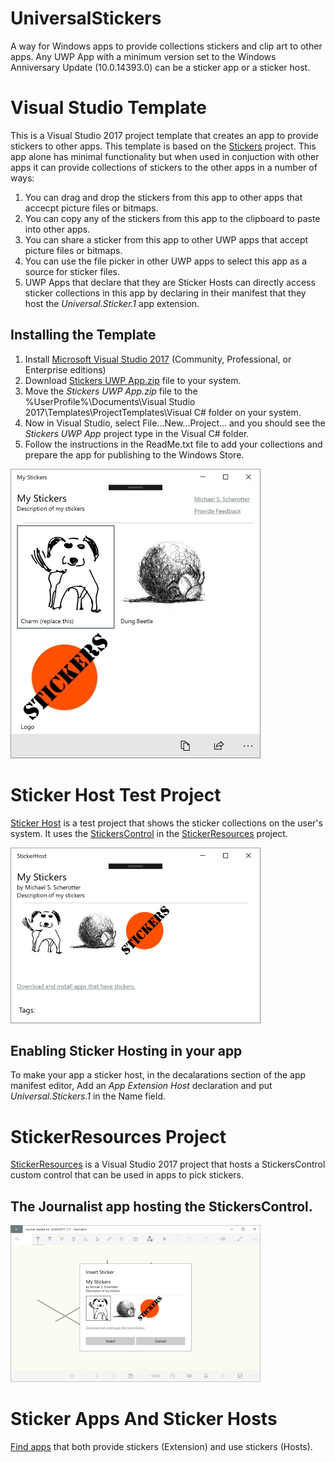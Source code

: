 # UniversalStickers
A way for Windows apps to provide collections stickers and clip art to other apps.  Any UWP App with a minimum version set to the Windows Anniversary Update (10.0.14393.0) can be a sticker app or a sticker host.

# Visual Studio Template
This is a Visual Studio 2017 project template that creates an app to provide stickers to other apps.  This template is based on the [Stickers](Source/Stickers) project. This app alone has minimal functionality but when used in conjuction with other apps it can provide collections of stickers to the other apps in a number of ways:
1. You can drag and drop the stickers from this app to other apps that accecpt picture files or bitmaps.
2. You can copy any of the stickers from this app to the clipboard to paste into other apps.
3. You can share a sticker from this app to other UWP apps that accept picture files or bitmaps.
4. You can use the file picker in other UWP apps to select this app as a source for sticker files.
5. UWP Apps that declare that they are Sticker Hosts can directly access sticker collections in this app by declaring in their manifest that they host the *Universal.Sticker.1* app extension.

## Installing the Template
1. Install [Microsoft Visual Studio 2017](https://www.visualstudio.com/downloads/) (Community, Professional, or Enterprise editions)
2. Download [Stickers UWP App.zip](https://github.com/mscherotter/UniversalStickers/blob/master/Stickers%20UWP%20App.zip) file to your system.
3. Move the *Stickers UWP App.zip* file to the %UserProfile%\Documents\Visual Studio 2017\Templates\ProjectTemplates\Visual C# folder on your system.
4. Now in Visual Studio, select File...New...Project... and you should see the *Stickers UWP App* project type in the Visual C# folder.
5. Follow the instructions in the ReadMe.txt file to add your collections and prepare the app for publishing to the Windows Store.

![Sticker UWP App Template](Assets/__PreviewImage.jpg)

# Sticker Host Test Project
[Sticker Host](Source/StickerHost) is a test project that shows the sticker collections on the user's system.  It uses the [StickersControl](Source/StickerResources/StickersControl.cs) in the [StickerResources](Source/StickerResources) project.

![Sticker Host Test App](Assets/StickerHost.png)

## Enabling Sticker Hosting in your app
To make your app a sticker host, in the decalarations section of the app manifest editor, Add an *App Extension Host* declaration and put *Universal.Stickers.1* in the Name field.

# StickerResources Project
[StickerResources](Source/StickerResources) is a Visual Studio 2017 project that hosts a StickersControl custom control that can be used in apps to pick stickers.
## The Journalist app hosting the StickersControl.

![Journalist with the StickersControl](Assets/Journalist.png)
# Sticker Apps And Sticker Hosts
[Find apps](StickerApps.md) that both provide stickers (Extension) and use stickers (Hosts).
